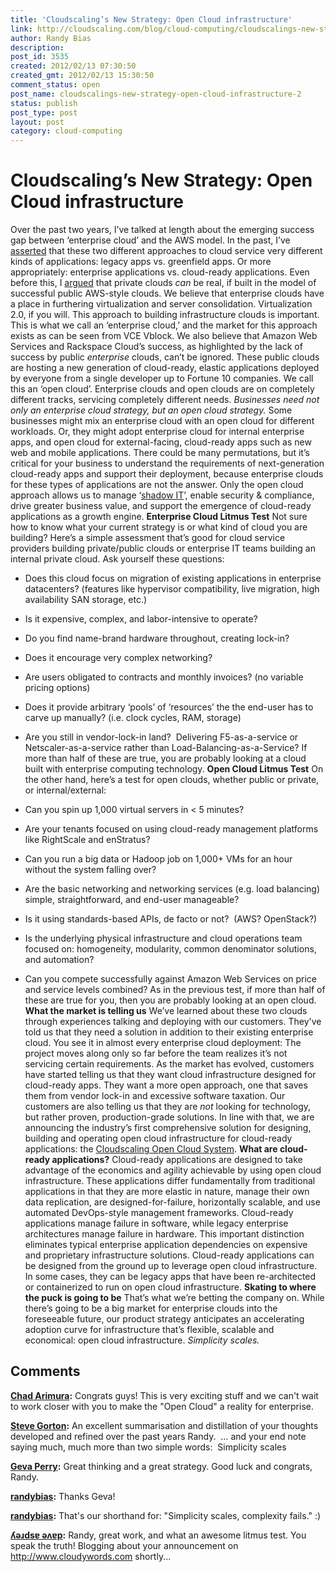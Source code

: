```yaml
---
title: 'Cloudscaling’s New Strategy: Open Cloud infrastructure'
link: http://cloudscaling.com/blog/cloud-computing/cloudscalings-new-strategy-open-cloud-infrastructure-2/
author: Randy Bias
description: 
post_id: 3535
created: 2012/02/13 07:30:50
created_gmt: 2012/02/13 15:30:50
comment_status: open
post_name: cloudscalings-new-strategy-open-cloud-infrastructure-2
status: publish
post_type: post
layout: post
category: cloud-computing
---
```


# Cloudscaling’s New Strategy: Open Cloud infrastructure

Over the past two years, I’ve talked at length about the emerging success gap between ‘enterprise cloud’ and the AWS model. In the past, I’ve [asserted](http://www.slideshare.net/randybias/enterprise-cloud-myths) that these two different approaches to cloud service very different kinds of applications: legacy apps vs. greenfield apps. Or more appropriately: enterprise applications vs. cloud-ready applications. Even before this, I [argued](/blog/cloud-computing/debunking-the-no-such-thing-as-a-private-cloud-myth) that private clouds *can* be real, if built in the model of successful public AWS-style clouds. We believe that enterprise clouds have a place in furthering virtualization and server consolidation. Virtualization 2.0, if you will. This approach to building infrastructure clouds is important. This is what we call an ‘enterprise cloud,’ and the market for this approach exists as can be seen from VCE Vblock. We also believe that Amazon Web Services and Rackspace Cloud’s success, as highlighted by the lack of success by public *enterprise* clouds, can’t be ignored. These public clouds are hosting a new generation of cloud-ready, elastic applications deployed by everyone from a single developer up to Fortune 10 companies. We call this an ‘open cloud’. Enterprise clouds and open clouds are on completely different tracks, servicing completely different needs. _Businesses need not only an enterprise cloud strategy, but an open cloud strategy._ Some businesses might mix an enterprise cloud with an open cloud for different workloads. Or, they might adopt enterprise cloud for internal enterprise apps, and open cloud for external-facing, cloud-ready apps such as new web and mobile applications. There could be many permutations, but it’s critical for your business to understand the requirements of next-generation cloud-ready apps and support their deployment, because enterprise clouds for these types of applications are not the answer. Only the open cloud approach allows us to manage ‘[shadow IT](http://en.wikipedia.org/wiki/Shadow_IT)’, enable security & compliance, drive greater business value, and support the emergence of cloud-ready applications as a growth engine. **Enterprise Cloud Litmus Test** Not sure how to know what your current strategy is or what kind of cloud you are building? Here’s a simple assessment that’s good for cloud service providers building private/public clouds or enterprise IT teams building an internal private cloud. Ask yourself these questions: 

  * Does this cloud focus on migration of existing applications in enterprise datacenters? (features like hypervisor compatibility, live migration, high availability SAN storage, etc.)
  * Is it expensive, complex, and labor-intensive to operate?
  * Do you find name-brand hardware throughout, creating lock-in?
  * Does it encourage very complex networking?
  * Are users obligated to contracts and monthly invoices? (no variable pricing options)
  * Does it provide arbitrary ‘pools’ of ‘resources’ the the end-user has to carve up manually? (i.e. clock cycles, RAM, storage)
  * Are you still in vendor-lock-in land?  Delivering F5-as-a-service or Netscaler-as-a-service rather than Load-Balancing-as-a-Service?
If more than half of these are true, you are probably looking at a cloud built with enterprise computing technology. **Open Cloud Litmus Test** On the other hand, here’s a test for open clouds, whether public or private, or internal/external: 

  * Can you spin up 1,000 virtual servers in < 5 minutes?
  * Are your tenants focused on using cloud-ready management platforms like RightScale and enStratus?
  * Can you run a big data or Hadoop job on 1,000+ VMs for an hour without the system falling over?
  * Are the basic networking and networking services (e.g. load balancing) simple, straightforward, and end-user manageable?
  * Is it using standards-based APIs, de facto or not?  (AWS? OpenStack?)
  * Is the underlying physical infrastructure and cloud operations team focused on: homogeneity, modularity, common denominator solutions, and automation?
  * Can you compete successfully against Amazon Web Services on price and service levels combined?
As in the previous test, if more than half of these are true for you, then you are probably looking at an open cloud. **What the market is telling us** We’ve learned about these two clouds through experiences talking and deploying with our customers. They've told us that they need a solution in addition to their existing enterprise cloud. You see it in almost every enterprise cloud deployment: The project moves along only so far before the team realizes it’s not servicing certain requirements. As the market has evolved, customers have started telling us that they want cloud infrastructure designed for cloud-ready apps. They want a more open approach, one that saves them from vendor lock-in and excessive software taxation. Our customers are also telling us that they are *not* looking for technology, but rather proven, production-grade solutions. In line with that, we are announcing the industry’s first comprehensive solution for designing, building and operating open cloud infrastructure for cloud-ready applications: the [Cloudscaling Open Cloud System](http://www.cloudscaling.com/solution/). **What are cloud-ready applications?** Cloud-ready applications are designed to take advantage of the economics and agility achievable by using open cloud infrastructure. These applications differ fundamentally from traditional applications in that they are more elastic in nature, manage their own data replication, are designed-for-failure, horizontally scalable, and use automated DevOps-style management frameworks. Cloud-ready applications manage failure in software, while legacy enterprise architectures manage failure in hardware. This important distinction eliminates typical enterprise application dependencies on expensive and proprietary infrastructure solutions. Cloud-ready applications can be designed from the ground up to leverage open cloud infrastructure. In some cases, they can be legacy apps that have been re-architected or containerized to run on open cloud infrastructure. **Skating to where the puck is going to be** That’s what we’re betting the company on. While there’s going to be a big market for enterprise clouds into the foreseeable future, our product strategy anticipates an accelerating adoption curve for infrastructure that’s flexible, scalable and economical: open cloud infrastructure. _Simplicity scales._

## Comments

**[Chad Arimura](#3136 "2012-02-13 15:00:00"):** Congrats guys! This is very exciting stuff and we can't wait to work closer with you to make the "Open Cloud" a reality for enterprise.

**[Steve Gorton](#3137 "2012-02-13 16:44:00"):** An excellent summarisation and distillation of your thoughts developed and refined over the past years Randy.  … and your end note saying much, much more than two simple words:  Simplicity scales

**[Geva Perry](#3139 "2012-02-13 22:43:00"):** Great thinking and a great strategy. Good luck and congrats, Randy.

**[randybias](#3140 "2012-02-13 22:44:00"):** Thanks Geva!

**[randybias](#3141 "2012-02-13 22:44:00"):** That's our shorthand for: "Simplicity scales, complexity fails." :)

**[ʎǝɹdsɐ ǝʌɐp](#3142 "2012-02-14 02:14:00"):** Randy, great work, and what an awesome litmus test. You speak the truth! Blogging about your announcement on http://www.cloudywords.com shortly...

